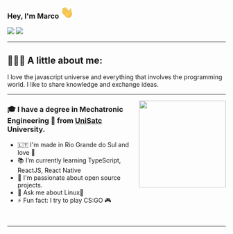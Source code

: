 ### Hey, I'm **Marco** <img src="https://raw.githubusercontent.com/ABSphreak/ABSphreak/master/gifs/Hi.gif" width="30">  
![](https://visitor-badge.laobi.icu/badge?page_id=omarcoaur3lio)  ![](https://img.shields.io/github/followers/omarcoaur3lio?style=social)
****
## 🙋🏻‍♂️ A little about me:
I love the javascript universe and everything that involves the programming world. I like to share knowledge and exchange ideas.
***
<img align="right" width="200" height="200" src="https://steamuserimages-a.akamaihd.net/ugc/90470964761468233/EBE96184DD5BD1AFD12E7550B87CE0E24D9772AB/" />

<p  align="left">
  
### :mortar_board: I have a degree in Mechatronic Engineering 🤖  from [UniSatc](https://web.satc.edu.br/) University. 


- 🇱🇹 I'm made in Rio Grande do Sul and love 🧉
- 📚 I’m currently learning TypeScript, ReactJS, React Native
- 💜 I'm passionate about open source projects.
- 💬 Ask me about Linux🐧 
- :zap: Fun fact: I try to play CS:GO :video_game:
  <p>
  <br/>

****
